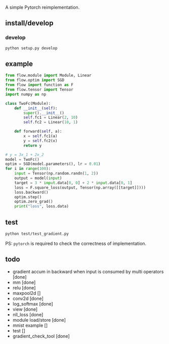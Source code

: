 A simple Pytorch reimplementation.

## install/develop
### develop
```bash
python setup.py develop
```
## example

```python
from flow.module import Module, Linear
from flow.optim import SGD
from flow import function as F
from flow.tensor import Tensor
import numpy as np

class TwoFc(Module):
    def __init__(self):
        super().__init__()
        self.fc1 = Linear(2, 10)
        self.fc2 = Linear(10, 1)

    def forward(self, a):
        x = self.fc1(a)
        y = self.fc2(x)
        return y

# y = 3x_1 + 2x_2
model = TwoFc()
optim = SGD(model.parameters(), lr = 0.01)
for i in range(100):
    input = Tensor(np.random.randn(1, 2))
    output = model(input)
    target = 3 * input.data[0, 0] + 2 * input.data[0, 1]
    loss = F.square_loss(output, Tensor(np.array([[target]])))
    loss.backward()
    optim.step()
    optim.zero_grad()
    print("loss", loss.data)
```
## test
```bash
python test/test_gradient.py
```

PS: `pytorch` is required to check the correctness of implementation.

## todo
* gradient accum in backward when input is consumed by multi operators [done]
* mm [done]
* relu [done]
* maxpool2d []
* conv2d [done]
* log_softmax [done]
* view [done]
* nll_loss [done]
* module load/store [done]
* mnist example []
* test []
* gradient_check_tool [done]
